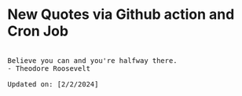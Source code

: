 # New Quotes via Github action and Cron Job

<pre>
<!-- #quote -->
Believe you can and you're halfway there.
- Theodore Roosevelt

Updated on: [2/2/2024]
<!-- #quoteEnd -->
</pre>
